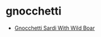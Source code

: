 # gnocchetti

 * [Gnocchetti Sardi With Wild Boar](index/g/gnocchetti-sardi-with-wild-boar-232737.json)
